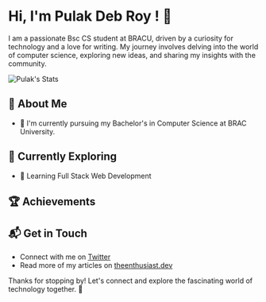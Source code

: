 # Hi, I'm Pulak Deb Roy ! 👋

I am a passionate Bsc CS student at BRACU, driven by a curiosity for technology and a love for writing. My journey involves delving into the world of computer science, exploring new ideas, and sharing my insights with the community.

![Pulak's Stats](https://github-readme-stats.vercel.app/api?username=pulakdroy&theme=vue-dark&show_icons=true&hide_border=true&count_private=true)

## 🚀 About Me

- 🔭 I'm currently pursuing my Bachelor's in Computer Science at BRAC University.


## 🌱 Currently Exploring

- 🚀 Learning Full Stack Web Development


 ## 🏆 Achievements



## 📬 Get in Touch

- Connect with me on [Twitter](https://twitter.com/introvertedbot)
- Read more of my articles on [theenthusiast.dev](https://theenthusiast.dev)

Thanks for stopping by! Let's connect and explore the fascinating world of technology together. 🚀



<!--

Here are some ideas to get you started:

- 🔭 I’m currently working on ...
- 🌱 I’m currently learning ...
- 👯 I’m looking to collaborate on ...
- 🤔 I’m looking for help with ...
- 💬 Ask me about ...
- 📫 How to reach me: ...
- 😄 Pronouns: ...
- ⚡ Fun fact: ...
-->

